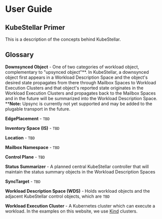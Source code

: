 # User Guide

## KubeStellar Primer

This is a description of the concepts behind KubeStellar.

## Glossary

**Downsynced Object** - One of two categories of workload object, complementary to "upsynced object"**.  In KubeStellar, a downsynced object first appears in a Workload Description Space and the object's desired state propagates from there through Mailbox Spaces to Workload Execution Clusters and that object's reported state originates in the Workload Execution Clusters and propagates back to the Mailbox Spaces and in the future will be summarized into the Workload Description Space.  
****Note:** Upsync is currently not yet supported and may be added to the plugable transport in the future.

**EdgePlacement** - `TBD`

**Inventory Space (IS)** - `TBD` 

**Location** - `TBD`

**Mailbox Namespace** - `TBD`

**Control Plane** - `TBD`

**Status Summarizer** - A planned central KubeStellar controller that will maintain the status summary objects in the Workload Description Spaces 

**SyncTarget** - `TBD`

**Workload Description Space (WDS)** - Holds workload objects and the adjacent KubeStellar control objects, which are `TBD`

**Workload Execution Cluster** - A Kubernetes cluster which can execute a workload. In the examples on this website, we use [Kind](https://kind.sigs.k8s.io/) clusters.

